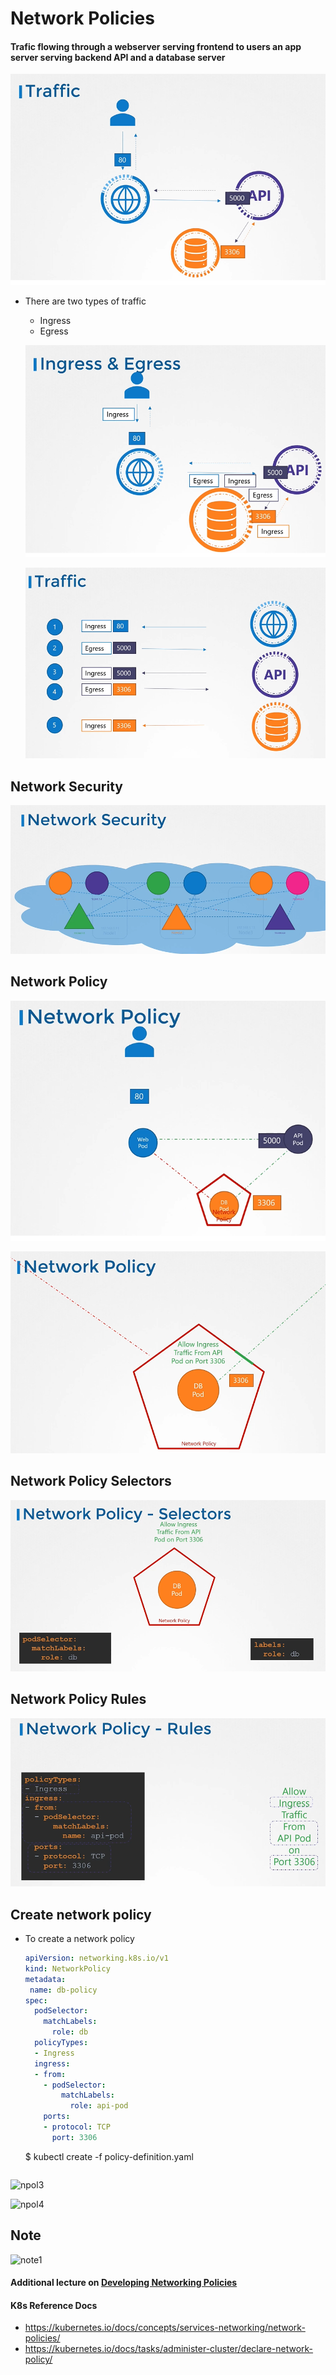 # Network Policies
  
#### Trafic flowing through a webserver serving frontend to users an app server serving backend API and a database server

  ![traffic](../images/traffic.PNG)
  
- There are two types of traffic
  - Ingress
  - Egress
  
   ![ing1](../images/ing1.PNG)
  
   ![ing2](../images/ing2.PNG)
  
## Network Security

  ![nsec](../images/nsec.PNG)
  
## Network Policy

  ![npol](../images/npol.PNG)
  
  ![npol1](../images/npol1.PNG)
  
## Network Policy Selectors
  
  ![npolsec](../images/npolsec.PNG)
  
## Network Policy Rules

  ![npol2](../images/npol2.PNG)
  
## Create network policy
 
- To create a network policy
  ```yaml
  apiVersion: networking.k8s.io/v1
  kind: NetworkPolicy
  metadata:
   name: db-policy
  spec:
    podSelector:
      matchLabels:
        role: db
    policyTypes:
    - Ingress
    ingress:
    - from:
      - podSelector:
          matchLabels:
            role: api-pod
      ports:
      - protocol: TCP
        port: 3306
  ```
  $ kubectl create -f policy-definition.yaml
  ```
  
 ![npol3](../images/npol3.PNG)
 
 ![npol4](../images/npol4.PNG)
  
## Note
 
 ![note1](../images/note1.PNG)
 
#### Additional lecture on [Developing Networking Policies](https://kodekloud.com/topic/developing-network-policies/)

#### K8s Reference Docs
- https://kubernetes.io/docs/concepts/services-networking/network-policies/
- https://kubernetes.io/docs/tasks/administer-cluster/declare-network-policy/
 
  
  
  
  
